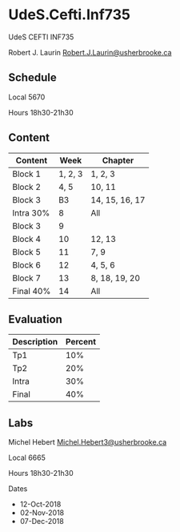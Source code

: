 # UdeS.Cefti.Inf735
UdeS CEFTI INF735

Robert J. Laurin
Robert.J.Laurin@usherbrooke.ca

## Schedule

Local
5670

Hours
18h30-21h30

## Content

| Content   | Week       | Chapter        |
| --------- | ---------- | -------------- |
| Block 1   | 1, 2, 3    | 1, 2, 3        |
| Block 2   | 4, 5       | 10, 11         |
| Block 3   | B3         | 14, 15, 16, 17 |
| Intra 30% | 8          | All            |
| Block 3   | 9          |                |
| Block 4   | 10         | 12, 13         |
| Block 5   | 11         | 7, 9           |
| Block 6   | 12         | 4, 5, 6        |
| Block 7   | 13         | 8, 18, 19, 20  |
| Final 40% | 14         | All            |

## Evaluation

| Description | Percent    |
| ----------- | ---------- |
| Tp1         | 10%        |
| Tp2         | 20%        |
| Intra       | 30%        |
| Final       | 40%        |

## Labs

Michel Hebert
Michel.Hebert3@usherbrooke.ca

Local
6665

Hours
18h30-21h30

Dates
- 12-Oct-2018
- 02-Nov-2018
- 07-Dec-2018
